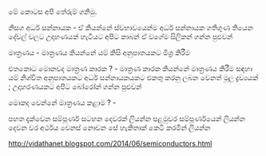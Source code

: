 මේ කොටස අපි තේරුම් ගනිමු.

නිසග අර්ධ සන්නායක 					- ඒ කියන්නේ ස්වභාවයෙන්ම අර්ධ සන්නායක ගතිගුණ තියෙන දේවල් වලට
								  උදාහණයක් හැටියට අපිට කාබන්  ඒ වගේම සිලිකන් ගන්න පුළුවන්
				
				
මාත්‍රණය		   					- මාත්‍රණය කියන්නේ යම් කිසි අනුපාතයකට මිශ්‍ර කිරීම


එතකොට මොනවද මාත්‍රණ කාරක ?			-	මාත්‍රණ කාරක කියන්නේ මාත්‍රණය කිරීම සඳහා යම් නිශ්චිත අනුපාතයකට
									අර්ධ සන්නායකයකට එකතු කරනු ලබන වෙනත් මූල ද්‍රව්‍යයක් ; උදාහරණයකට අපිට
									බෝරෝන් ගන්න පුළුවන්
									
මොකද වෙන්නේ මාත්‍රණය කළාම ?			-   

පහත දැක්වෙන සම්පූර්ණ සටහන දෙවරක් ලියන්න
පළමුවර සම්පූර්ණයෙන් ලියන්න
දෙවන වර අර්ථය වෙනස් නොවන සේ හැකිතාක් කෙටි කරමින් ලියන්න 

http://vidathanet.blogspot.com/2014/06/semiconductors.html
